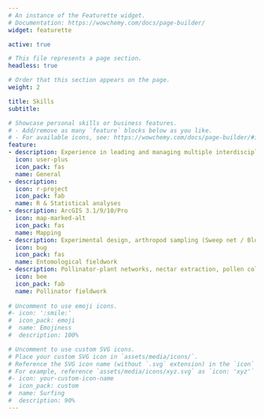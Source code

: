 ```yaml
---
# An instance of the Featurette widget.
# Documentation: https://wowchemy.com/docs/page-builder/
widget: featurette

active: true

# This file represents a page section.
headless: true

# Order that this section appears on the page.
weight: 2

title: Skills
subtitle:

# Showcase personal skills or business features.
# - Add/remove as many `feature` blocks below as you like.
# - For available icons, see: https://wowchemy.com/docs/page-builder/#icons
feature:
- description: Experience in leading and managing multiple interdisciplinary projects, and in supervising staff, doctoral and master students.
  icon: user-plus
  icon_pack: fas
  name: General
- description: 
  icon: r-project
  icon_pack: fab
  name: R & Statistical analyses
- description: ArcGIS 3.1/9/10/Pro
  icon: map-marked-alt
  icon_pack: fas
  name: Mapping
- description: Experimental design, arthropod sampling (Sweep net / Blow-vac / pitfall traps)
  icon: bug
  icon_pack: fas
  name: Entomological fieldwork
- description: Pollinator-plant networks, nectar extraction, pollen collection, colony performance
  icon: bee
  icon_pack: fab
  name: Pollinator fieldwork
  
# Uncomment to use emoji icons.
#- icon: ':smile:'
#  icon_pack: emoji
#  name: Emojiness
#  description: 100% 

# Uncomment to use custom SVG icons.
# Place your custom SVG icon in `assets/media/icons/`.
# Reference the SVG icon name (without `.svg` extension) in the `icon` field.
# For example, reference `assets/media/icons/xyz.svg` as `icon: 'xyz'`
#- icon: your-custom-icon-name
#  icon_pack: custom
#  name: Surfing
#  description: 90%
---
```

